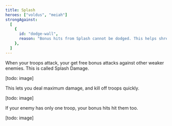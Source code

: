 ```yaml
---
title: Splash
heroes: ["voldus", "meiah"]
strongAgainst:
  [
    {
      id: "dodge-wall",
      reason: "Bonus hits from Splash cannot be dodged. This helps shred single units in the wall quickly.",
    },
  ]
---
```


When your troops attack, your get free bonus attacks against other weaker enemies. This is called Splash Damage.

[todo: image]

This lets you deal maximum damage, and kill off troops quickly.

[todo: image]

If your enemy has only one troop, your bonus hits hit them too.

[todo: image]
